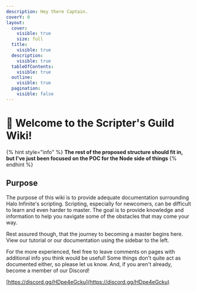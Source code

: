```yaml
---
description: Hey there Captain.
coverY: 0
layout:
  cover:
    visible: true
    size: full
  title:
    visible: true
  description:
    visible: true
  tableOfContents:
    visible: true
  outline:
    visible: true
  pagination:
    visible: false
---
```


# 👋 Welcome to the Scripter's Guild Wiki!

{% hint style="info" %}
**The rest of the proposed structure should fit in, but I've just been focused on the POC for the Node side of things**
{% endhint %}

## Purpose

The purpose of this wiki is to provide adequate documentation surrounding Halo Infinite's scripting. Scripting, especially for newcomers, can be difficult to learn and even harder to master. The goal is to provide knowledge and information to help you navigate some of the obstacles that may come your way.

Rest assured though, that the journey to becoming a master begins here. View our tutorial or our documentation using the sidebar to the left.

For the more experienced, feel free to leave comments on pages with additional info you think would be useful! Some things don't quite act as documented either, so please let us know. And, if you aren't already, become a member of our Discord!

[https://discord.gg/HDpe4eGcku](https://discord.gg/HDpe4eGcku)
